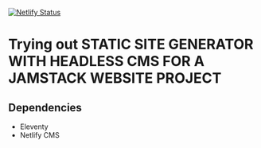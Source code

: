 [![Netlify Status](https://api.netlify.com/api/v1/badges/3ad1e960-1ea9-4c3b-af09-e9d39dde2c6e/deploy-status)](https://app.netlify.com/sites/jblogdemo/deploys)

# Trying out STATIC SITE GENERATOR WITH HEADLESS CMS FOR A JAMSTACK WEBSITE PROJECT

## Dependencies

- Eleventy 
- Netlify CMS 
